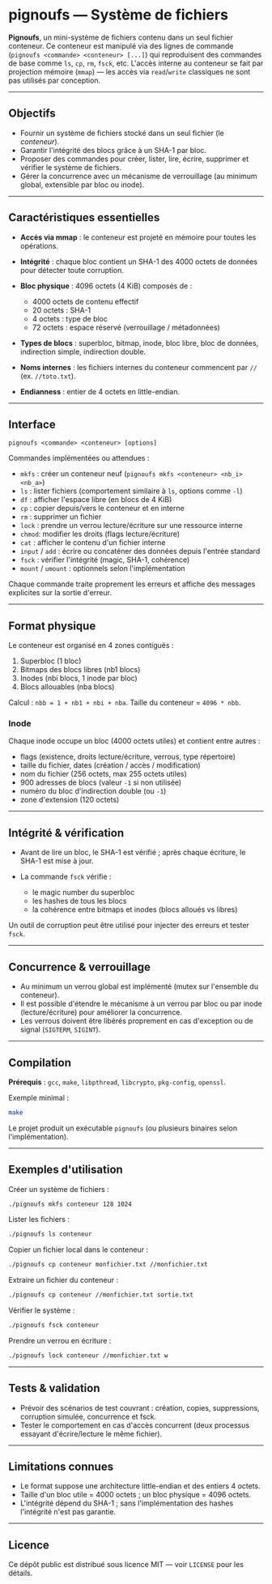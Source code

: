 # pignoufs — Système de fichiers

**Pignoufs**, un mini-système de fichiers contenu dans un seul fichier conteneur. Ce conteneur est manipulé via des lignes de commande (`pignoufs <commande> <conteneur> [...]`) qui reproduisent des commandes de base comme `ls`, `cp`, `rm`, `fsck`, etc. L'accès interne au conteneur se fait par projection mémoire (`mmap`) — les accès via `read`/`write` classiques ne sont pas utilisés par conception.

---

## Objectifs

* Fournir un système de fichiers stocké dans un seul fichier (le *conteneur*).
* Garantir l'intégrité des blocs grâce à un SHA-1 par bloc.
* Proposer des commandes pour créer, lister, lire, écrire, supprimer et vérifier le système de fichiers.
* Gérer la concurrence avec un mécanisme de verrouillage (au minimum global, extensible par bloc ou inode).

---

## Caractéristiques essentielles

* **Accès via mmap** : le conteneur est projeté en mémoire pour toutes les opérations.
* **Intégrité** : chaque bloc contient un SHA-1 des 4000 octets de données pour détecter toute corruption.
* **Bloc physique** : 4096 octets (4 KiB) composés de :

  * 4000 octets de contenu effectif
  * 20 octets : SHA-1
  * 4 octets : type de bloc
  * 72 octets : espace réservé (verrouillage / métadonnées)
* **Types de blocs** : superbloc, bitmap, inode, bloc libre, bloc de données, indirection simple, indirection double.
* **Noms internes** : les fichiers internes du conteneur commencent par `//` (ex. `//toto.txt`).
* **Endianness** : entier de 4 octets en little-endian.

---

## Interface

```
pignoufs <commande> <conteneur> [options]
```

Commandes implémentées ou attendues :

* `mkfs` : créer un conteneur neuf (`pignoufs mkfs <conteneur> <nb_i> <nb_a>`)
* `ls`   : lister fichiers (comportement similaire à `ls`, options comme `-l`)
* `df`   : afficher l'espace libre (en blocs de 4 KiB)
* `cp`   : copier depuis/vers le conteneur et en interne
* `rm`   : supprimer un fichier
* `lock` : prendre un verrou lecture/écriture sur une ressource interne
* `chmod`: modifier les droits (flags lecture/écriture)
* `cat`  : afficher le contenu d'un fichier interne
* `input` / `add` : écrire ou concaténer des données depuis l'entrée standard
* `fsck` : vérifier l'intégrité (magic, SHA-1, cohérence)
* `mount` / `umount` : optionnels selon l'implémentation

Chaque commande traite proprement les erreurs et affiche des messages explicites sur la sortie d'erreur.

---

## Format physique

Le conteneur est organisé en 4 zones contiguës :

1. Superbloc (1 bloc)
2. Bitmaps des blocs libres (nb1 blocs)
3. Inodes (nbi blocs, 1 inode par bloc)
4. Blocs allouables (nba blocs)

Calcul : `nbb = 1 + nb1 + nbi + nba`. Taille du conteneur = `4096 * nbb`.

### Inode

Chaque inode occupe un bloc (4000 octets utiles) et contient entre autres :

* flags (existence, droits lecture/écriture, verrous, type répertoire)
* taille du fichier, dates (création / accès / modification)
* nom du fichier (256 octets, max 255 octets utiles)
* 900 adresses de blocs (valeur `-1` si non utilisée)
* numéro du bloc d'indirection double (ou `-1`)
* zone d'extension (120 octets)

---

## Intégrité & vérification

* Avant de lire un bloc, le SHA-1 est vérifié ; après chaque écriture, le SHA-1 est mise à jour.
* La commande `fsck` vérifie :

  * le magic number du superbloc
  * les hashes de tous les blocs
  * la cohérence entre bitmaps et inodes (blocs alloués vs libres)

Un outil de corruption peut être utilisé pour injecter des erreurs et tester `fsck`.

---

## Concurrence & verrouillage

* Au minimum un verrou global est implémenté (mutex sur l'ensemble du conteneur).
* Il est possible d'étendre le mécanisme à un verrou par bloc ou par inode (lecture/écriture) pour améliorer la concurrence.
* Les verrous doivent être libérés proprement en cas d'exception ou de signal (`SIGTERM`, `SIGINT`).

---

## Compilation

**Prérequis** : `gcc`, `make`, `libpthread`, `libcrypto`, `pkg-config`, `openssl`.

Exemple minimal :

```bash
make
```

Le projet produit un exécutable `pignoufs` (ou plusieurs binaires selon l'implémentation).

---

## Exemples d'utilisation

Créer un système de fichiers :

```bash
./pignoufs mkfs conteneur 128 1024
```

Lister les fichiers :

```bash
./pignoufs ls conteneur
```

Copier un fichier local dans le conteneur :

```bash
./pignoufs cp conteneur monfichier.txt //monfichier.txt
```

Extraire un fichier du conteneur :

```bash
./pignoufs cp conteneur //monfichier.txt sortie.txt
```

Vérifier le système :

```bash
./pignoufs fsck conteneur
```

Prendre un verrou en écriture :

```bash
./pignoufs lock conteneur //monfichier.txt w
```

---

## Tests & validation

* Prévoir des scénarios de test couvrant : création, copies, suppressions, corruption simulée, concurrence et fsck.
* Tester le comportement en cas d'accès concurrent (deux processus essayant d'écrire/lecture le même fichier).

---

## Limitations connues

* Le format suppose une architecture little-endian et des entiers 4 octets.
* Taille d'un bloc utile = 4000 octets ; un bloc physique = 4096 octets.
* L'intégrité dépend du SHA-1 ; sans l'implémentation des hashes l'intégrité n'est pas garantie.

---

## Licence

Ce dépôt public est distribué sous licence MIT — voir `LICENSE` pour les détails.
